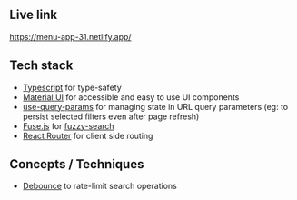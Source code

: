 ## Live link

https://menu-app-31.netlify.app/

## Tech stack

- [Typescript](https://www.typescriptlang.org/) for type-safety
- [Material UI](https://mui.com/) for accessible and easy to use UI components
- [use-query-params](https://www.npmjs.com/package/use-query-params) for managing state in URL query parameters (eg: to persist selected filters even after page refresh)
- [Fuse.js](https://www.npmjs.com/package/fuse.js) for [fuzzy-search](https://www.techopedia.com/definition/7356/fuzzy-search)
- [React Router](https://reactrouter.com/en/main) for client side routing

## Concepts / Techniques

- [Debounce](https://www.techtarget.com/whatis/definition/debouncing) to rate-limit search operations
